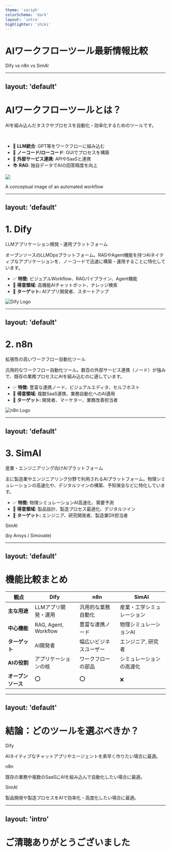 ```yaml
---
theme: 'seriph'
colorSchema: 'dark'
layout: 'intro'
highlighter: 'shiki'
---
```


# AIワークフローツール最新情報比較

Dify vs n8n vs SimAI

<div class="abs-br m-6 flex gap-2">
  <a href="https://github.com/your-repo" target="_blank" alt="GitHub"
    class="text-xl slidev-icon-btn opacity-50 !border-none !hover:text-white">
    <carbon-logo-github />
  </a>
</div>

---
layout: 'default'
---

# AIワークフローツールとは？

<div class="grid grid-cols-2 gap-12 items-center">
<div>

AIを組み込んだタスクやプロセスを自動化・効率化するためのツールです。

<br>

- 🤖 **LLM統合**: GPT等をワークフローに組み込む
- 🎨 **ノーコード/ローコード**: GUIでプロセスを構築
- 🔗 **外部サービス連携**: APIやSaaSと連携
- 📚 **RAG**: 独自データでAIの回答精度を向上

</div>
<div class="p-4 bg-gray-400/10 rounded-lg">
<img src="/workflow.png" class="rounded-lg shadow-lg">
<p class="text-xs text-center opacity-50 mt-2">A conceptual image of an automated workflow</p>
</div>
</div>

---
layout: 'default'
---

# 1. Dify
<p class="opacity-75 !-mt-2">LLMアプリケーション開発・運用プラットフォーム</p>

<div class="flex items-center gap-8 mt-4">
  <div class="w-2/3">
    <p>オープンソースのLLMOpsプラットフォーム。RAGやAgent機能を持つAIネイティブなアプリケーションを、ノーコードで迅速に構築・運用することに特化しています。</p>
    <ul class="mt-4 text-lg space-y-2">
      <li><span class="text-green-300">✅</span> <strong>特徴:</strong> ビジュアルWorkflow、RAGパイプライン、Agent機能</li>
      <li><span class="text-blue-300">🎯</span> <strong>得意領域:</strong> 高機能AIチャットボット、ナレッジ検索</li>
      <li><span class="text-purple-300">👥</span> <strong>ターゲット:</strong> AIアプリ開発者、スタートアップ</li>
    </ul>
  </div>
  <div class="w-1/3 p-4 bg-white rounded-lg">
    <img src="/dify.png" alt="Dify Logo" class="max-h-40 mx-auto">
  </div>
</div>

---
layout: 'default'
---

# 2. n8n
<p class="opacity-75 !-mt-2">拡張性の高いワークフロー自動化ツール</p>

<div class="flex items-center gap-8 mt-4">
  <div class="w-2/3">
    <p>汎用的なワークフロー自動化ツール。数百の外部サービス連携（ノード）が強みで、既存の業務プロセスにAIを組み込むのに適しています。</p>
    <ul class="mt-4 text-lg space-y-2">
      <li><span class="text-green-300">✅</span> <strong>特徴:</strong> 豊富な連携ノード、ビジュアルエディタ、セルフホスト</li>
      <li><span class="text-blue-300">🎯</span> <strong>得意領域:</strong> 複数SaaS連携、業務自動化へのAI適用</li>
      <li><span class="text-purple-300">👥</span> <strong>ターゲット:</strong> 開発者、マーケター、業務改善担当者</li>
    </ul>
  </div>
  <div class="w-1/3 p-4 bg-white rounded-lg">
    <img src="/n8n.png" alt="n8n Logo" class="max-h-40 mx-auto">
  </div>
</div>

---
layout: 'default'
---

# 3. SimAI
<p class="opacity-75 !-mt-2">産業・エンジニアリング向けAIプラットフォーム</p>

<div class="flex items-center gap-8 mt-4">
  <div class="w-2/3">
    <p>主に製造業やエンジニアリング分野で利用されるAIプラットフォーム。物理シミュレーションの高速化や、デジタルツインの構築、予知保全などに特化しています。</p>
    <ul class="mt-4 text-lg space-y-2">
      <li><span class="text-green-300">✅</span> <strong>特徴:</strong> 物理シミュレーションAI高速化、需要予測</li>
      <li><span class="text-blue-300">🎯</span> <strong>得意領域:</strong> 製品設計、製造プロセス最適化、デジタルツイン</li>
      <li><span class="text-purple-300">👥</span> <strong>ターゲット:</strong> エンジニア、研究開発者、製造業DX担当者</li>
    </ul>
  </div>
  <div class="w-1/3 p-4 bg-gray-400 bg-opacity-10 rounded-lg h-48 flex flex-col justify-center">
    <p class="text-7xl text-center font-bold">SimAI</p>
    <p class="text-center text-sm opacity-75">(by Ansys / Simovate)</p>
  </div>
</div>

---
layout: 'default'
---

# 機能比較まとめ

| 観点 | Dify | n8n | SimAI |
|---|---|---|---|
| **主な用途** | LLMアプリ開発・運用 | 汎用的な業務自動化 | 産業・工学シミュレーション |
| **中心機能** | RAG, Agent, Workflow | 豊富な連携ノード | 物理シミュレーションAI |
| **ターゲット** | AI開発者 | 幅広いビジネスユーザー | エンジニア, 研究者 |
| **AIの役割** | アプリケーションの核 | ワークフローの部品 | シミュレーションの高速化 |
| **オープンソース** | <span class="text-green-400 font-bold text-xl">⭕️</span> | <span class="text-green-400 font-bold text-xl">⭕️</span> | <span class="text-red-400 font-bold text-xl">❌</span> |

---
layout: 'default'
---

# 結論：どのツールを選ぶべきか？

<div v-click class="p-4 border border-gray-400/20 rounded-lg mb-4 bg-gray-400/10 transition hover:border-purple-400/60">
  <p class="text-2xl font-bold text-purple-300">Dify</p>
  <p class="text-lg opacity-90">AIネイティブなチャットアプリやエージェントを素早く作りたい場合に最適。</p>
</div>

<div v-click class="p-4 border border-gray-400/20 rounded-lg mb-4 bg-gray-400/10 transition hover:border-green-400/60">
  <p class="text-2xl font-bold text-green-300">n8n</p>
  <p class="text-lg opacity-90">既存の業務や複数のSaaSにAIを組み込んで自動化したい場合に最適。</p>
</div>

<div v-click class="p-4 border border-gray-400/20 rounded-lg mb-4 bg-gray-400/10 transition hover:border-blue-400/60">
  <p class="text-2xl font-bold text-blue-300">SimAI</p>
  <p class="text-lg opacity-90">製品開発や製造プロセスをAIで効率化・高度化したい場合に最適。</p>
</div>

---
layout: 'intro'
---

# ご清聴ありがとうございました